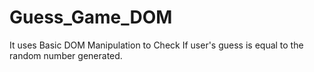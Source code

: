 # Guess_Game_DOM
It uses Basic DOM Manipulation to Check If user's guess is equal to the random number generated. 
